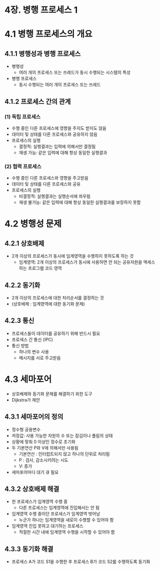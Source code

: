 # 4장. 병행 프로세스 1

# 4.1 병행 프로세스의 개요

## 4.1.1 병행성과 병행 프로세스

- 병행성
    - 여러 개의 프로세스 또는 쓰레드가 동시 수행되는 시스템의 특성
- 병행 프로세스
    - 동시 수행되는 여러 개의 프로세스 또는 쓰레드

## 4.1.2 프로세스 간의 관계

### (1) 독립 프로세스

- 수행 중인 다른 프로세스에 영향을 주지도 받지도 않음
- 데이터 및 상태를 다른 프로세스와 공유하지 않음
- 프로세스의 실행
    - 결정적: 실행결과는 입력에 의해서만 결정됨
    - 재생 가능: 같은 입력에 대해 항상 동일한 실행결과

### (2) 협력 프로세스

- 수행 중인 다른 프로세스와 영향을 주고받음
- 데이터 및 상태를 다른 프로세스와 공유
- 프로세스의 실행
    - 비결정적: 실행결과는 실행순서에 좌우됨
    - 재생 불가능: 같은 입력에 대해 항상 동일한 실행결과를
      보장하지 못함

# 4.2 병행성 문제

## 4.2.1 상호배제

- 2개 이상의 프로세스가 동시에 임계영역을 수행하지 못하도록 하는 것
    - 임계영역: 2개 이상의 프로세스가 동시에 사용하면 안 되는 공유자원을 액세스하는 프로그램 코드 영역

## 4.2.2 동기화

- 2개 이상의 프로세스에 대한 처리순서를 결정하는 것
- (상호배제 : 임계영역에 대한 동기화 문제)

## 4.2.3 통신

- 프로세스들이 데이터를 공유하기 위해 반드시 필요
- 프로세스 간 통신 (IPC)
- 통신 방법
    - 하나의 변수 사용
    - 메시지를 서로 주고받음

# 4.3 세마포어

- 상호배제와 동기화 문제를 해결하기 위한 도구
- Dijkstra가 제안

## 4.3.1 세마포어의 정의

- 정수형 공용변수
- 저장값: 사용 가능한 자원의 수 또는 잠김이나 풀림의 상태
- 상황에 맞춰 0 이상인 정수로 초기화
- 두 기본연산 P와 V에 의해서만 사용됨
    - 기본연산 : 인터럽트되지 않고 하나의 단위로 처리됨
    - P : 검사, 감소시키려는 시도
    - V: 증가
- 세마포어마다 대기 큐 필요

## 4.3.2 상호배제 해결

- 한 프로세스가 임계영역 수행 중
    - 다른 프로세스는 임계영역에 진입해서는 안 됨
- 임계영역 수행 중이던 프로세스가 임계영역 벗어남
    - 누군가 하나는 임계영역을 새로이 수행할 수 있어야 함
- 임계영역 진입 못하고 대기하는 프로세스
    - 적절한 시간 내에 임계영역 수행을 시작할 수 있어야 함

## 4.3.3 동기화 해결

- 프로세스 A가 코드 S1을 수행한 후 프로세스 B가 코드 S2를 수행하도록 동기화